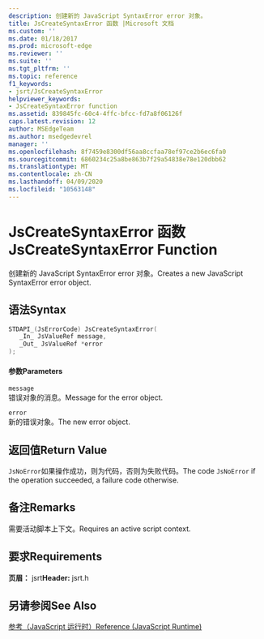 ```yaml
---
description: 创建新的 JavaScript SyntaxError error 对象。
title: JsCreateSyntaxError 函数 |Microsoft 文档
ms.custom: ''
ms.date: 01/18/2017
ms.prod: microsoft-edge
ms.reviewer: ''
ms.suite: ''
ms.tgt_pltfrm: ''
ms.topic: reference
f1_keywords:
- jsrt/JsCreateSyntaxError
helpviewer_keywords:
- JsCreateSyntaxError function
ms.assetid: 839845fc-60c4-4ffc-bfcc-fd7a8f06126f
caps.latest.revision: 12
author: MSEdgeTeam
ms.author: msedgedevrel
manager: ''
ms.openlocfilehash: 8f7459e8300df56aa8ccfaa78ef97ce2b6ec6fa0
ms.sourcegitcommit: 6860234c25a8be863b7f29a54838e78e120dbb62
ms.translationtype: MT
ms.contentlocale: zh-CN
ms.lasthandoff: 04/09/2020
ms.locfileid: "10563148"
---
```

# <span data-ttu-id="a50dd-103">JsCreateSyntaxError 函数</span><span class="sxs-lookup"><span data-stu-id="a50dd-103">JsCreateSyntaxError Function</span></span>
<span data-ttu-id="a50dd-104">创建新的 JavaScript SyntaxError error 对象。</span><span class="sxs-lookup"><span data-stu-id="a50dd-104">Creates a new JavaScript SyntaxError error object.</span></span>  
  
## <span data-ttu-id="a50dd-105">语法</span><span class="sxs-lookup"><span data-stu-id="a50dd-105">Syntax</span></span>  
  
```cpp  
STDAPI_(JsErrorCode) JsCreateSyntaxError(  
   _In_ JsValueRef message,  
   _Out_ JsValueRef *error  
);  
```  
  
#### <span data-ttu-id="a50dd-106">参数</span><span class="sxs-lookup"><span data-stu-id="a50dd-106">Parameters</span></span>  
 `message`  
 <span data-ttu-id="a50dd-107">错误对象的消息。</span><span class="sxs-lookup"><span data-stu-id="a50dd-107">Message for the error object.</span></span>  
  
 `error`  
 <span data-ttu-id="a50dd-108">新的错误对象。</span><span class="sxs-lookup"><span data-stu-id="a50dd-108">The new error object.</span></span>  
  
## <span data-ttu-id="a50dd-109">返回值</span><span class="sxs-lookup"><span data-stu-id="a50dd-109">Return Value</span></span>  
 <span data-ttu-id="a50dd-110">`JsNoError`如果操作成功，则为代码，否则为失败代码。</span><span class="sxs-lookup"><span data-stu-id="a50dd-110">The code `JsNoError` if the operation succeeded, a failure code otherwise.</span></span>  
  
## <span data-ttu-id="a50dd-111">备注</span><span class="sxs-lookup"><span data-stu-id="a50dd-111">Remarks</span></span>  
 <span data-ttu-id="a50dd-112">需要活动脚本上下文。</span><span class="sxs-lookup"><span data-stu-id="a50dd-112">Requires an active script context.</span></span>  
  
## <span data-ttu-id="a50dd-113">要求</span><span class="sxs-lookup"><span data-stu-id="a50dd-113">Requirements</span></span>  
 <span data-ttu-id="a50dd-114">**页眉：** jsrt</span><span class="sxs-lookup"><span data-stu-id="a50dd-114">**Header:** jsrt.h</span></span>  
  
## <span data-ttu-id="a50dd-115">另请参阅</span><span class="sxs-lookup"><span data-stu-id="a50dd-115">See Also</span></span>  
 [<span data-ttu-id="a50dd-116">参考（JavaScript 运行时）</span><span class="sxs-lookup"><span data-stu-id="a50dd-116">Reference (JavaScript Runtime)</span></span>](../chakra-hosting/reference-javascript-runtime.md)